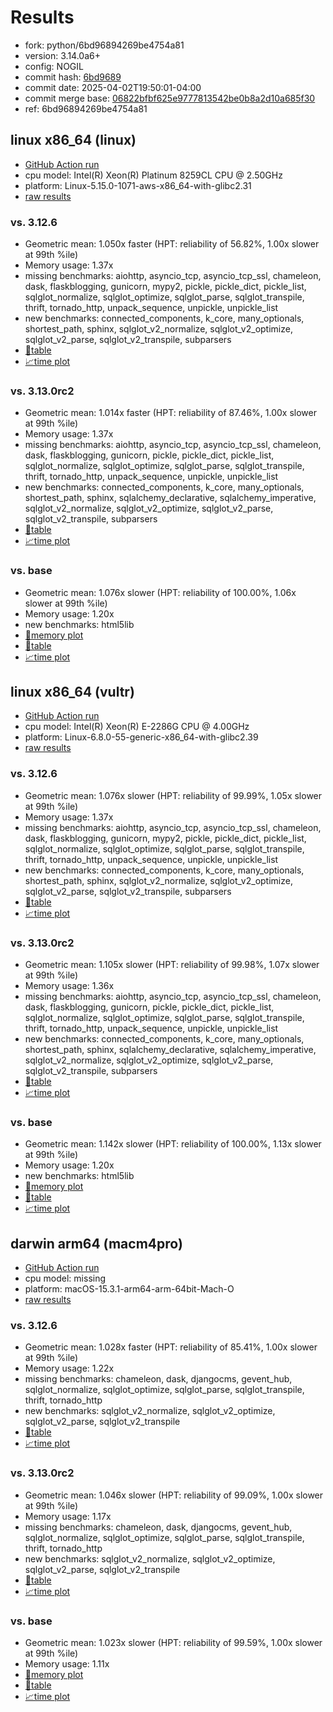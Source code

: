 # Results

- fork: python/6bd96894269be4754a81
- version: 3.14.0a6+
- config: NOGIL
- commit hash: [6bd9689](https://github.com/python/cpython/commit/6bd9689)
- commit date: 2025-04-02T19:50:01-04:00
- commit merge base: [06822bfbf625e9777813542be0b8a2d10a685f30](https://github.com/python/cpython/commit/06822bfbf625e9777813542be0b8a2d10a685f30)
- ref: 6bd96894269be4754a81

## linux x86_64 (linux)

- [GitHub Action run](https://github.com/facebookexperimental/free-threading-benchmarking/actions/runs/14232219173)
- cpu model: Intel(R) Xeon(R) Platinum 8259CL CPU @ 2.50GHz
- platform: Linux-5.15.0-1071-aws-x86_64-with-glibc2.31
- [raw results](bm-20250402-linux-x86_64-python-6bd96894269be4754a81-3.14.0a6%2B-6bd9689.json)

### vs. 3.12.6

- Geometric mean: 1.050x faster (HPT: reliability of 56.82%, 1.00x slower at 99th %ile)
- Memory usage: 1.37x
- missing benchmarks: aiohttp, asyncio_tcp, asyncio_tcp_ssl, chameleon, dask, flaskblogging, gunicorn, mypy2, pickle, pickle_dict, pickle_list, sqlglot_normalize, sqlglot_optimize, sqlglot_parse, sqlglot_transpile, thrift, tornado_http, unpack_sequence, unpickle, unpickle_list
- new benchmarks: connected_components, k_core, many_optionals, shortest_path, sphinx, sqlglot_v2_normalize, sqlglot_v2_optimize, sqlglot_v2_parse, sqlglot_v2_transpile, subparsers
- [📄table](bm-20250402-linux-x86_64-python-6bd96894269be4754a81-3.14.0a6%2B-6bd9689-vs-3.12.6.md)
- [📈time plot](bm-20250402-linux-x86_64-python-6bd96894269be4754a81-3.14.0a6%2B-6bd9689-vs-3.12.6.svg)

### vs. 3.13.0rc2

- Geometric mean: 1.014x faster (HPT: reliability of 87.46%, 1.00x slower at 99th %ile)
- Memory usage: 1.37x
- missing benchmarks: aiohttp, asyncio_tcp, asyncio_tcp_ssl, chameleon, dask, flaskblogging, gunicorn, pickle, pickle_dict, pickle_list, sqlglot_normalize, sqlglot_optimize, sqlglot_parse, sqlglot_transpile, thrift, tornado_http, unpack_sequence, unpickle, unpickle_list
- new benchmarks: connected_components, k_core, many_optionals, shortest_path, sphinx, sqlalchemy_declarative, sqlalchemy_imperative, sqlglot_v2_normalize, sqlglot_v2_optimize, sqlglot_v2_parse, sqlglot_v2_transpile, subparsers
- [📄table](bm-20250402-linux-x86_64-python-6bd96894269be4754a81-3.14.0a6%2B-6bd9689-vs-3.13.0rc2.md)
- [📈time plot](bm-20250402-linux-x86_64-python-6bd96894269be4754a81-3.14.0a6%2B-6bd9689-vs-3.13.0rc2.svg)

### vs. base

- Geometric mean: 1.076x slower (HPT: reliability of 100.00%, 1.06x slower at 99th %ile)
- Memory usage: 1.20x
- new benchmarks: html5lib
- [🧠memory plot](bm-20250402-linux-x86_64-python-6bd96894269be4754a81-3.14.0a6%2B-6bd9689-vs-base-mem.svg)
- [📄table](bm-20250402-linux-x86_64-python-6bd96894269be4754a81-3.14.0a6%2B-6bd9689-vs-base.md)
- [📈time plot](bm-20250402-linux-x86_64-python-6bd96894269be4754a81-3.14.0a6%2B-6bd9689-vs-base.svg)

## linux x86_64 (vultr)

- [GitHub Action run](https://github.com/facebookexperimental/free-threading-benchmarking/actions/runs/14231997048)
- cpu model: Intel(R) Xeon(R) E-2286G CPU @ 4.00GHz
- platform: Linux-6.8.0-55-generic-x86_64-with-glibc2.39
- [raw results](bm-20250402-vultr-x86_64-python-6bd96894269be4754a81-3.14.0a6%2B-6bd9689.json)

### vs. 3.12.6

- Geometric mean: 1.076x slower (HPT: reliability of 99.99%, 1.05x slower at 99th %ile)
- Memory usage: 1.37x
- missing benchmarks: aiohttp, asyncio_tcp, asyncio_tcp_ssl, chameleon, dask, flaskblogging, gunicorn, mypy2, pickle, pickle_dict, pickle_list, sqlglot_normalize, sqlglot_optimize, sqlglot_parse, sqlglot_transpile, thrift, tornado_http, unpack_sequence, unpickle, unpickle_list
- new benchmarks: connected_components, k_core, many_optionals, shortest_path, sphinx, sqlglot_v2_normalize, sqlglot_v2_optimize, sqlglot_v2_parse, sqlglot_v2_transpile, subparsers
- [📄table](bm-20250402-vultr-x86_64-python-6bd96894269be4754a81-3.14.0a6%2B-6bd9689-vs-3.12.6.md)
- [📈time plot](bm-20250402-vultr-x86_64-python-6bd96894269be4754a81-3.14.0a6%2B-6bd9689-vs-3.12.6.svg)

### vs. 3.13.0rc2

- Geometric mean: 1.105x slower (HPT: reliability of 99.98%, 1.07x slower at 99th %ile)
- Memory usage: 1.36x
- missing benchmarks: aiohttp, asyncio_tcp, asyncio_tcp_ssl, chameleon, dask, flaskblogging, gunicorn, pickle, pickle_dict, pickle_list, sqlglot_normalize, sqlglot_optimize, sqlglot_parse, sqlglot_transpile, thrift, tornado_http, unpack_sequence, unpickle, unpickle_list
- new benchmarks: connected_components, k_core, many_optionals, shortest_path, sphinx, sqlalchemy_declarative, sqlalchemy_imperative, sqlglot_v2_normalize, sqlglot_v2_optimize, sqlglot_v2_parse, sqlglot_v2_transpile, subparsers
- [📄table](bm-20250402-vultr-x86_64-python-6bd96894269be4754a81-3.14.0a6%2B-6bd9689-vs-3.13.0rc2.md)
- [📈time plot](bm-20250402-vultr-x86_64-python-6bd96894269be4754a81-3.14.0a6%2B-6bd9689-vs-3.13.0rc2.svg)

### vs. base

- Geometric mean: 1.142x slower (HPT: reliability of 100.00%, 1.13x slower at 99th %ile)
- Memory usage: 1.20x
- new benchmarks: html5lib
- [🧠memory plot](bm-20250402-vultr-x86_64-python-6bd96894269be4754a81-3.14.0a6%2B-6bd9689-vs-base-mem.svg)
- [📄table](bm-20250402-vultr-x86_64-python-6bd96894269be4754a81-3.14.0a6%2B-6bd9689-vs-base.md)
- [📈time plot](bm-20250402-vultr-x86_64-python-6bd96894269be4754a81-3.14.0a6%2B-6bd9689-vs-base.svg)

## darwin arm64 (macm4pro)

- [GitHub Action run](https://github.com/facebookexperimental/free-threading-benchmarking/actions/runs/14232219173)
- cpu model: missing
- platform: macOS-15.3.1-arm64-arm-64bit-Mach-O
- [raw results](bm-20250402-macm4pro-arm64-python-6bd96894269be4754a81-3.14.0a6%2B-6bd9689.json)

### vs. 3.12.6

- Geometric mean: 1.028x faster (HPT: reliability of 85.41%, 1.00x slower at 99th %ile)
- Memory usage: 1.22x
- missing benchmarks: chameleon, dask, djangocms, gevent_hub, sqlglot_normalize, sqlglot_optimize, sqlglot_parse, sqlglot_transpile, thrift, tornado_http
- new benchmarks: sqlglot_v2_normalize, sqlglot_v2_optimize, sqlglot_v2_parse, sqlglot_v2_transpile
- [📄table](bm-20250402-macm4pro-arm64-python-6bd96894269be4754a81-3.14.0a6%2B-6bd9689-vs-3.12.6.md)
- [📈time plot](bm-20250402-macm4pro-arm64-python-6bd96894269be4754a81-3.14.0a6%2B-6bd9689-vs-3.12.6.svg)

### vs. 3.13.0rc2

- Geometric mean: 1.046x slower (HPT: reliability of 99.09%, 1.00x slower at 99th %ile)
- Memory usage: 1.17x
- missing benchmarks: chameleon, dask, djangocms, gevent_hub, sqlglot_normalize, sqlglot_optimize, sqlglot_parse, sqlglot_transpile, thrift, tornado_http
- new benchmarks: sqlglot_v2_normalize, sqlglot_v2_optimize, sqlglot_v2_parse, sqlglot_v2_transpile
- [📄table](bm-20250402-macm4pro-arm64-python-6bd96894269be4754a81-3.14.0a6%2B-6bd9689-vs-3.13.0rc2.md)
- [📈time plot](bm-20250402-macm4pro-arm64-python-6bd96894269be4754a81-3.14.0a6%2B-6bd9689-vs-3.13.0rc2.svg)

### vs. base

- Geometric mean: 1.023x slower (HPT: reliability of 99.59%, 1.00x slower at 99th %ile)
- Memory usage: 1.11x
- [🧠memory plot](bm-20250402-macm4pro-arm64-python-6bd96894269be4754a81-3.14.0a6%2B-6bd9689-vs-base-mem.svg)
- [📄table](bm-20250402-macm4pro-arm64-python-6bd96894269be4754a81-3.14.0a6%2B-6bd9689-vs-base.md)
- [📈time plot](bm-20250402-macm4pro-arm64-python-6bd96894269be4754a81-3.14.0a6%2B-6bd9689-vs-base.svg)

